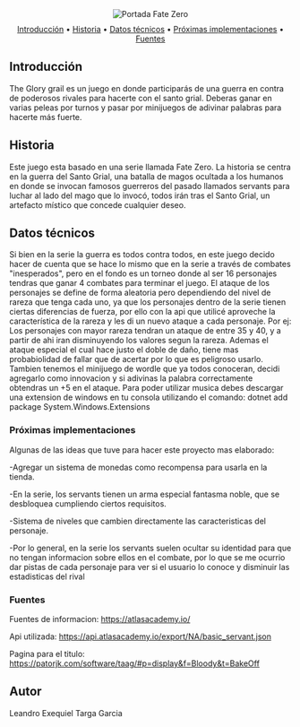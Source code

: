 <section align='center'>
    <img src='https://imgsrv.crunchyroll.com/cdn-cgi/image/fit=contain,format=auto,quality=85,width=1200,height=675/catalog/crunchyroll/fdc0dff409f19dfd8ffff5037257ac98.jpe' border='0' alt='Portada Fate Zero'/>
</section>

<p align="center" style="margin: 10px 0;">
  <a href="#introducción">Introducción</a> •
  <a href="#historia">Historia</a> •
  <a href="#datos-técnicos">Datos técnicos</a> •
  <a href="#próximas-implementaciones">Próximas implementaciones</a> •
  <a href="#fuentes">Fuentes</a>
</p>

## Introducción
The Glory grail es un juego en donde participarás de una guerra en contra de poderosos rivales para hacerte con el santo grial. Deberas ganar en varias peleas por turnos y pasar por minijuegos de adivinar palabras para hacerte más fuerte.

## Historia
Este juego esta basado en una serie llamada Fate Zero. La historia se centra en la guerra del Santo Grial, una batalla de magos ocultada a los humanos en donde se invocan famosos  guerreros del pasado llamados servants para luchar al lado del mago que lo invocó, todos irán tras el Santo Grial, un artefacto místico que concede cualquier deseo.

## Datos técnicos

Si bien en la serie la guerra es todos contra todos, en este juego decido hacer de cuenta que se hace lo mismo que en la serie a través de combates "inesperados", pero en el fondo es un torneo donde al ser 16 personajes tendras que ganar 4 combates para terminar el juego. 
El ataque de los personajes se define de forma aleatoria pero dependiendo del nivel de rareza que tenga cada uno, ya que los personajes dentro de la serie tienen ciertas diferencias de fuerza, por ello con la api que utilicé  aproveche la característica de la rareza y les di un nuevo ataque a cada personaje.
Por ej: Los personajes con mayor rareza tendran un ataque de entre 35 y 40, y a partir de ahi iran disminuyendo los valores segun la rareza.
Ademas el ataque especial el cual hace justo el doble de daño, tiene mas probabiolidad de fallar que de acertar por lo que es peligroso usarlo.
Tambien tenemos el minijuego de wordle que ya todos conoceran, decidi agregarlo como innovacion y si adivinas la palabra correctamente obtendras un +5 en el ataque.
Para poder utilizar musica debes descargar una extension de windows en tu consola utilizando el comando: dotnet add package System.Windows.Extensions

### Próximas implementaciones
Algunas de las ideas que tuve para hacer este proyecto mas elaborado:

-Agregar un sistema de monedas como recompensa para usarla en la tienda.

-En la serie, los servants tienen un arma especial fantasma noble, que se desbloquea cumpliendo ciertos requisitos.

-Sistema de niveles que cambien directamente las caracteristicas del personaje.

-Por lo general, en la serie los servants suelen ocultar su identidad para que no tengan informacion sobre ellos en el combate, por lo que se me ocurrio dar pistas de cada personaje para ver si el usuario lo conoce y disminuir las estadisticas del rival

### Fuentes
Fuentes de informacion: https://atlasacademy.io/

Api utilizada: https://api.atlasacademy.io/export/NA/basic_servant.json

Pagina para el titulo: https://patorjk.com/software/taag/#p=display&f=Bloody&t=BakeOff

## Autor
Leandro Exequiel Targa Garcia
